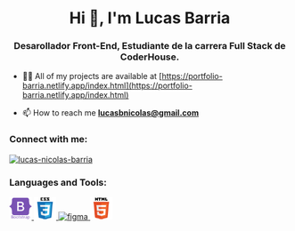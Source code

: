 <h1 align="center">Hi 👋, I'm Lucas Barria</h1>
<h3 align="center">Desarollador Front-End, Estudiante de la carrera Full Stack de CoderHouse.</h3>

- 👨‍💻 All of my projects are available at [https://portfolio-barria.netlify.app/index.html](https://portfolio-barria.netlify.app/index.html)

- 📫 How to reach me **lucasbnicolas@gmail.com**

<h3 align="left">Connect with me:</h3>
<p align="left">
<a href="https://linkedin.com/in/lucas-nicolas-barria" target="blank"><img align="center" src="https://raw.githubusercontent.com/rahuldkjain/github-profile-readme-generator/master/src/images/icons/Social/linked-in-alt.svg" alt="lucas-nicolas-barria" height="30" width="40" /></a>
</p>

<h3 align="left">Languages and Tools:</h3>
<p align="left"> <a href="https://getbootstrap.com" target="_blank" rel="noreferrer"> <img src="https://raw.githubusercontent.com/devicons/devicon/master/icons/bootstrap/bootstrap-plain-wordmark.svg" alt="bootstrap" width="40" height="40"/> </a> <a href="https://www.w3schools.com/css/" target="_blank" rel="noreferrer"> <img src="https://raw.githubusercontent.com/devicons/devicon/master/icons/css3/css3-original-wordmark.svg" alt="css3" width="40" height="40"/> </a> <a href="https://www.figma.com/" target="_blank" rel="noreferrer"> <img src="https://www.vectorlogo.zone/logos/figma/figma-icon.svg" alt="figma" width="40" height="40"/> </a> <a href="https://www.w3.org/html/" target="_blank" rel="noreferrer"> <img src="https://raw.githubusercontent.com/devicons/devicon/master/icons/html5/html5-original-wordmark.svg" alt="html5" width="40" height="40"/> </a> </p>

